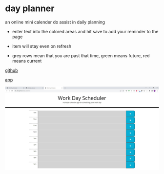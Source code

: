 # day planner

an online mini calender do assist in daily planning

* enter text into the colored areas and hit save to add your reminder to the page

* item will stay even on refresh

* grey rows mean that you are past that time, green means future, red means current

[github](https://github.com/jittel/day-planner)

[app](https://jittel.github.io/day-planner/)

![image](./assets/images/dayplannerjpg.jpg)